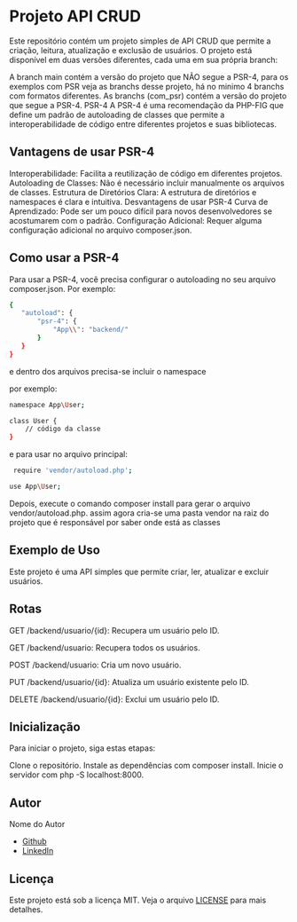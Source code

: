 # Projeto API CRUD
Este repositório contém um projeto simples de API CRUD que permite a criação, leitura, atualização e exclusão de usuários. O projeto está disponível em duas versões diferentes, cada uma em sua própria branch:

A branch main contém a versão do projeto que NÃO segue a PSR-4, para os exemplos com PSR veja as branchs desse projeto, há no minimo 4 branchs com formatos diferentes.
As branchs (com_psr) contém a versão do projeto que segue a PSR-4.
PSR-4
A PSR-4 é uma recomendação da PHP-FIG que define um padrão de autoloading de classes que permite a interoperabilidade de código entre diferentes projetos e suas bibliotecas.

## Vantagens de usar PSR-4
Interoperabilidade: Facilita a reutilização de código em diferentes projetos.
Autoloading de Classes: Não é necessário incluir manualmente os arquivos de classes.
Estrutura de Diretórios Clara: A estrutura de diretórios e namespaces é clara e intuitiva.
Desvantagens de usar PSR-4
Curva de Aprendizado: Pode ser um pouco difícil para novos desenvolvedores se acostumarem com o padrão.
Configuração Adicional: Requer alguma configuração adicional no arquivo composer.json.
## Como usar a PSR-4
Para usar a PSR-4, você precisa configurar o autoloading no seu arquivo composer.json. Por exemplo:

 ```sh
{
    "autoload": {
        "psr-4": {
            "App\\": "backend/"
        }
    }
}
 ```
e dentro dos arquivos precisa-se incluir o namespace

por exemplo:
```sh
namespace App\User;

class User {
    // código da classe
}
 ```

 e para usar no arquivo principal:
```sh
 require 'vendor/autoload.php';

use App\User;
 ```
 
Depois, execute o comando composer install para gerar o arquivo vendor/autoload.php.
assim agora cria-se uma pasta vendor na raiz do projeto que é responsável por saber onde está as classes
## Exemplo de Uso
Este projeto é uma API simples que permite criar, ler, atualizar e excluir usuários.

## Rotas
GET /backend/usuario/{id}: Recupera um usuário pelo ID.

GET /backend/usuario: Recupera todos os usuários.

POST /backend/usuario: Cria um novo usuário.

PUT /backend/usuario/{id}: Atualiza um usuário existente pelo ID.

DELETE /backend/usuario/{id}: Exclui um usuário pelo ID.

## Inicialização
Para iniciar o projeto, siga estas etapas:

Clone o repositório.
Instale as dependências com composer install.
Inicie o servidor com php -S localhost:8000.


## Autor

Nome do Autor
- [Github](https://github.com/faustinopsy)
- [LinkedIn](https://www.linkedin.com/in/faustinopsy)

## Licença

Este projeto está sob a licença MIT. Veja o arquivo [LICENSE](LICENSE) para mais detalhes.
